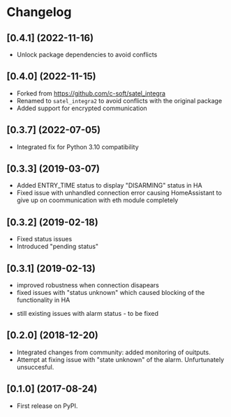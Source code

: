 # Changelog

## [0.4.1] (2022-11-16)

* Unlock package dependencies to avoid conflicts

## [0.4.0] (2022-11-15)

* Forked from https://github.com/c-soft/satel_integra
* Renamed to `satel_integra2` to avoid conflicts with the original package
* Added support for encrypted communication

## [0.3.7] (2022-07-05)

* Integrated fix for Python 3.10 compatibility

## [0.3.3] (2019-03-07)

* Added ENTRY_TIME status to display "DISARMING" status in HA
* Fixed issue with unhandled connection error  causing HomeAssistant to give up on coommunication with eth module completely

## [0.3.2] (2019-02-18)

* Fixed status issues
* Introduced "pending status"

## [0.3.1] (2019-02-13)

* improved robustness when connection disapears
* fixed issues with "status unknown" which caused blocking of the functionality in HA
- still existing issues with alarm status - to be fixed

## [0.2.0] (2018-12-20)

* Integrated changes from community: added monitoring of ouitputs.
* Attempt at fixing issue with "state unknown" of the alarm. Unfurtunately unsuccesful.

## [0.1.0] (2017-08-24)

* First release on PyPI.








